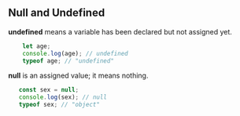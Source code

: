 ## Null and Undefined

__undefined__ means a variable has been declared but not assigned yet.

```js
    let age;
    console.log(age); // undefined
    typeof age; // "undefined" 
```

__null__ is an assigned value; it means nothing.

```js
   const sex = null;
   console.log(sex); // null
   typeof sex; // "object"
```